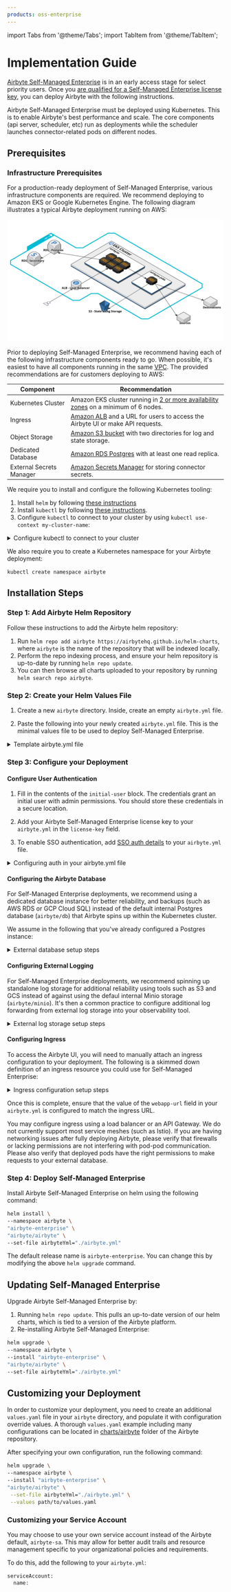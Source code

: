 ```yaml
---
products: oss-enterprise
---
```


import Tabs from '@theme/Tabs';
import TabItem from '@theme/TabItem';

# Implementation Guide

[Airbyte Self-Managed Enterprise](./README.md) is in an early access stage for select priority users. Once you [are qualified for a Self-Managed Enterprise license key](https://airbyte.com/company/talk-to-sales), you can deploy Airbyte with the following instructions.

Airbyte Self-Managed Enterprise must be deployed using Kubernetes. This is to enable Airbyte's best performance and scale. The core components \(api server, scheduler, etc\) run as deployments while the scheduler launches connector-related pods on different nodes.

## Prerequisites

### Infrastructure Prerequisites

For a production-ready deployment of Self-Managed Enterprise, various infrastructure components are required. We recommend deploying to Amazon EKS or Google Kubernetes Engine. The following diagram illustrates a typical Airbyte deployment running on AWS:

![AWS Architecture Diagram](./assets/self-managed-enterprise-aws.png)

Prior to deploying Self-Managed Enterprise, we recommend having each of the following infrastructure components ready to go. When possible, it's easiest to have all components running in the same [VPC](https://docs.aws.amazon.com/eks/latest/userguide/network_reqs.html). The provided recommendations are for customers deploying to AWS:

| Component                | Recommendation                                                            |
|--------------------------|-----------------------------------------------------------------------------|
| Kubernetes Cluster       | Amazon EKS cluster running in [2 or more availability zones](https://docs.aws.amazon.com/eks/latest/userguide/disaster-recovery-resiliency.html) on a minimum of 6 nodes. |
| Ingress                  | [Amazon ALB](#configuring-ingress) and a URL for users to access the Airbyte UI or make API requests.                                                  |
| Object Storage           | [Amazon S3 bucket](#configuring-external-logging) with two directories for log and state storage.         |
| Dedicated Database       | [Amazon RDS Postgres](#configuring-the-airbyte-database) with at least one read replica.                                               |
| External Secrets Manager | [Amazon Secrets Manager](/operator-guides/configuring-airbyte#secrets) for storing connector secrets.                                               |


We require you to install and configure the following Kubernetes tooling:
1. Install `helm` by following [these instructions](https://helm.sh/docs/intro/install/)
2. Install `kubectl` by following [these instructions](https://kubernetes.io/docs/tasks/tools/).
3. Configure `kubectl` to connect to your cluster by using `kubectl use-context my-cluster-name`:

<details>
<summary>Configure kubectl to connect to your cluster</summary>

<Tabs>
<TabItem value="Amazon EKS" label="Amazon EKS" default>

1. Configure your [AWS CLI](https://docs.aws.amazon.com/cli/latest/userguide/cli-chap-configure.html) to connect to your project.
2. Install [eksctl](https://eksctl.io/introduction/).
3. Run `eksctl utils write-kubeconfig --cluster=$CLUSTER_NAME` to make the context available to kubectl.
4. Use `kubectl config get-contexts` to show the available contexts.
5. Run `kubectl config use-context $EKS_CONTEXT` to access the cluster with kubectl.

</TabItem>

<TabItem value="GKE" label="GKE"> 

1. Configure `gcloud` with `gcloud auth login`.
2. On the Google Cloud Console, the cluster page will have a "Connect" button, with a command to run locally: `gcloud container clusters get-credentials $CLUSTER_NAME --zone $ZONE_NAME --project $PROJECT_NAME`.
3. Use `kubectl config get-contexts` to show the available contexts.
4. Run `kubectl config use-context $EKS_CONTEXT` to access the cluster with kubectl.

</TabItem>
</Tabs>

</details>

We also require you to create a Kubernetes namespace for your Airbyte deployment:

```
kubectl create namespace airbyte
```

## Installation Steps

### Step 1: Add Airbyte Helm Repository

Follow these instructions to add the Airbyte helm repository:
1. Run `helm repo add airbyte https://airbytehq.github.io/helm-charts`, where `airbyte` is the name of the repository that will be indexed locally.
2. Perform the repo indexing process, and ensure your helm repository is up-to-date by running `helm repo update`.
3. You can then browse all charts uploaded to your repository by running `helm search repo airbyte`.

### Step 2: Create your Helm Values File

1. Create a new `airbyte` directory. Inside, create an empty `airbyte.yml` file.

2. Paste the following into your newly created `airbyte.yml` file. This is the minimal values file to be used to deploy Self-Managed Enterprise.

<details>
<summary>Template airbyte.yml file</summary>

```
webapp-url: # example: http://localhost:8080

initial-user:
  email: 
  first-name: 
  last-name: 
  username: # your existing Airbyte instance username
  password: # your existing Airbyte instance password

license-key: 

# Enables Self-Managed Enterprise. 
# Do not make modifications to this section.

global:
  edition: "pro"

keycloak:
  enabled: true
  bypassInit: false

keycloak-setup:
  enabled: true

server:
  env_vars:
    API_AUTHORIZATION_ENABLED: "true"
```

</details>

### Step 3: Configure your Deployment

#### Configure User Authentication

1. Fill in the contents of the `initial-user` block. The credentials grant an initial user with admin permissions. You should store these credentials in a secure location.

2. Add your Airbyte Self-Managed Enterprise license key to your `airbyte.yml` in the `license-key` field.

3. To enable SSO authentication, add [SSO auth details](/access-management/sso) to your `airbyte.yml` file. 

<details>
    <summary>Configuring auth in your airbyte.yml file</summary>

<Tabs>
<TabItem value="Okta" label="Okta">
To configure SSO with Okta, add the following at the end of your `airbyte.yml` file:

```yaml
auth:   
    identity-providers:
        -   type: okta
            domain: $OKTA_DOMAIN
            app-name: $OKTA_APP_INTEGRATION_NAME
            client-id: $OKTA_CLIENT_ID
            client-secret: $OKTA_CLIENT_SECRET
```

See the [following guide](/access-management/sso-providers/okta) on how to collect this information for Okta.

</TabItem>
<TabItem value="Other" label="Other">

To configure SSO with any identity provider via [OpenID Connect (OIDC)](https://openid.net/developers/how-connect-works/), such as Azure Entra ID (formerly ActiveDirectory), add the following at the end of your `airbyte.yml` file:

```yaml
auth:   
    identity-providers:
        -   type: oidc
            domain: $DOMAIN
            app-name: $APP_INTEGRATION_NAME
            client-id: $CLIENT_ID
            client-secret: $CLIENT_SECRET
```

See the [following guide](/access-management/sso-providers/azure-entra-id) on how to collect this information for Azure Entra ID (formerly ActiveDirectory).

</TabItem>
</Tabs>

To modify auth configurations on an existing deployment (after Airbyte has been installed at least once), you will need to `helm upgrade` Airbyte with the additional environment variable `--set keycloak-setup.env_vars.KEYCLOAK_RESET_REALM=true`. As this also resets the list of Airbyte users and permissions, please use this with caution.

To deploy Self-Managed Enterprise without SSO, exclude the entire `auth:` section from your airbyte.yml config file. You will authenticate with the instance admin user and password included in your `airbyte.yml`. Without SSO, you cannot currently have unique logins for multiple users.

</details>

#### Configuring the Airbyte Database

For Self-Managed Enterprise deployments, we recommend using a dedicated database instance for better reliability, and backups (such as AWS RDS or GCP Cloud SQL) instead of the default internal Postgres database (`airbyte/db`) that Airbyte spins up within the Kubernetes cluster.

We assume in the following that you've already configured a Postgres instance:

<details>
<summary>External database setup steps</summary>

1. Add external database details to your `airbyte.yml` file. This disables the default internal Postgres database (`airbyte/db`), and configures the external Postgres database:

```yaml
postgresql:
    enabled: false

externalDatabase:   
    host: ## Database host
    user: ## Non-root username for the Airbyte database
    database: db-airbyte ## Database name
    port: 5432 ## Database port number 
```

2. For the non-root user's password which has database access, you may use `password`, `existingSecret` or `jdbcUrl`. We recommend using `existingSecret`, or injecting sensitive fields from your own external secret store. Each of these parameters is mutually exclusive: 

```yaml
postgresql:
    enabled: false

externalDatabase:
    ...
    password: ## Password for non-root database user
    existingSecret: ## The name of an existing Kubernetes secret containing the password.
    existingSecretPasswordKey: ## The Kubernetes secret key containing the password.
    jdbcUrl: "jdbc:postgresql://<user>:<password>@localhost:5432/db-airbyte" ## Full database JDBC URL. You can also add additional arguments.
```

The optional `jdbcUrl` field should be entered in the following format: `jdbc:postgresql://localhost:5432/db-airbyte`. We recommend against using this unless you need to add additional extra arguments can be passed to the JDBC driver at this time (e.g. to handle SSL).

</details>

#### Configuring External Logging

For Self-Managed Enterprise deployments, we recommend spinning up standalone log storage for additional reliability using tools such as S3 and GCS instead of against using the defaul internal Minio storage (`airbyte/minio`). It's then a common practice to configure additional log forwarding from external log storage into your observability tool.

<details>
<summary>External log storage setup steps</summary>

To do this, add external log storage details to your `airbyte.yml` file. This disables the default internal Minio instance (`airbyte/minio`), and configures the external log database:

<Tabs>
<TabItem value="S3" label="S3" default>

```yaml
minio:
  enabled: false

global:
  storage:
    type: "S3"
    bucket: ## S3 bucket names that you've created. We recommend storing the following all in one bucket.
      log: airbyte-bucket
      state: airbyte-bucket
      workloadOutput: airbyte-bucket

    s3:
      region: "" ## e.g. us-east-1
      accessKeyExistingSecret: ## The name of an existing Kubernetes secret containing the AWS Access Key.
      accessKeyExistingSecretKey: ## The Kubernetes secret key containing the AWS Access Key.
      secretKeyExistingSecret: ## The name of an existing Kubernetes secret containing the AWS Secret Access Key.
      secretKeyExistingSecretKey: ## The name of an existing Kubernetes secret containing the AWS Secret Access Key.
```

Then, ensure your access key is tied to an IAM user with the [following policies](https://docs.aws.amazon.com/AmazonS3/latest/userguide/example-policies-s3.html#iam-policy-ex0), allowing the user access to S3 storage:

```yaml
{
   "Version":"2012-10-17",
   "Statement":[
      {
         "Effect":"Allow",
         "Action": "s3:ListAllMyBuckets",
         "Resource":"*"
      },
      {
         "Effect":"Allow",
         "Action":["s3:ListBucket","s3:GetBucketLocation"],
         "Resource":"arn:aws:s3:::YOUR-S3-BUCKET-NAME"
      },
      {
         "Effect":"Allow",
         "Action":[
            "s3:PutObject",
            "s3:PutObjectAcl",
            "s3:GetObject",
            "s3:GetObjectAcl",
            "s3:DeleteObject"
         ],
         "Resource":"arn:aws:s3:::YOUR-S3-BUCKET-NAME/*"
      }
   ]
}
```

</TabItem>
<TabItem value="GCS" label="GCS" default> 


```yaml
minio:
  enabled: false

global:
  storage:
    type: "GCS"
    bucket: ## GCS bucket names that you've created. We recommend storing the following all in one bucket.
      log: airbyte-bucket
      state: airbyte-bucket
      workloadOutput: airbyte-bucket

    gcs:
      credentials: ""
      credentialsJson: "" ## Base64 encoded json GCP credentials file contents.
```

Note that the `credentials` and `credentialsJson` fields are mutually exclusive.

</TabItem>
</Tabs>
</details>

#### Configuring Ingress

To access the Airbyte UI, you will need to manually attach an ingress configuration to your deployment. The following is a skimmed down definition of an ingress resource you could use for Self-Managed Enterprise:

<details>
<summary>Ingress configuration setup steps</summary>
<Tabs>
<TabItem value="Generic" label="Generic">

```yaml
apiVersion: networking.k8s.io/v1
kind: Ingress
metadata:
  name: # ingress name, example: enterprise-demo
  annotations:
    ingress.kubernetes.io/ssl-redirect: "false"
spec:
  rules:
  - host: # host, example: enterprise-demo.airbyte.com
    http:
      paths:
      - backend:
          service:
            # format is ${RELEASE_NAME}-airbyte-webapp-svc
            name: airbyte-pro-airbyte-webapp-svc 
            port:
              number: # service port, example: 8080
        path: /
        pathType: Prefix
      - backend:
          service:
            # format is ${RELEASE_NAME}-airbyte-keycloak-svc
            name: airbyte-pro-airbyte-keycloak-svc
            port:
              number: # service port, example: 8180
        path: /auth
        pathType: Prefix
      - backend:
          service:
            # format is ${RELEASE_NAME}-airbyte-api-server-svc
            name: airbyte-pro-airbyte-api-server-svc
            port:
              number: # service port, example: 8180
        path: /v1
        pathType: Prefix
```

</TabItem>
<TabItem value="Amazon ALB" label="Amazon ALB">

If you are intending on using Amazon Application Load Balancer (ALB) for ingress, this ingress definition will be close to what's needed to get up and running:

```yaml
apiVersion: networking.k8s.io/v1
kind: Ingress
metadata:
  name: <INGRESS_NAME>
  annotations:
    # Specifies that the Ingress should use an AWS ALB.
    kubernetes.io/ingress.class: "alb"
    # Redirects HTTP traffic to HTTPS.
    ingress.kubernetes.io/ssl-redirect: "true"
    # Creates an internal ALB, which is only accessible within your VPC or through a VPN.
    alb.ingress.kubernetes.io/scheme: internal
    # Specifies the ARN of the SSL certificate managed by AWS ACM, essential for HTTPS.
    alb.ingress.kubernetes.io/certificate-arn: arn:aws:acm:us-east-x:xxxxxxxxx:certificate/xxxxxxxxx-xxxxx-xxxx-xxxx-xxxxxxxxxxx
    # Sets the idle timeout value for the ALB.
    alb.ingress.kubernetes.io/load-balancer-attributes: idle_timeout.timeout_seconds=30
    # [If Applicable] Specifies the VPC subnets and security groups for the ALB
    # alb.ingress.kubernetes.io/subnets: '' e.g. 'subnet-12345, subnet-67890'
    # alb.ingress.kubernetes.io/security-groups: <SECURITY_GROUP>
spec:
  rules:
  - host: <WEBAPP_URL> e.g. enterprise-demo.airbyte.com
    http:
      paths:
      - backend:
          service:
            name: airbyte-pro-airbyte-webapp-svc 
            port:
              number: 80
        path: /
        pathType: Prefix
      - backend:
          service:
            name: airbyte-pro-airbyte-keycloak-svc
            port:
              number: 8180
        path: /auth
        pathType: Prefix
      - backend:
          service:
            # format is ${RELEASE_NAME}-airbyte-api-server-svc
            name: airbyte-pro-airbyte-api-server-svc
            port:
              number: # service port, example: 8180
        path: /v1
        pathType: Prefix
```

The ALB controller will use a `ServiceAccount` that requires the [following IAM policy](https://raw.githubusercontent.com/kubernetes-sigs/aws-load-balancer-controller/main/docs/install/iam_policy.json) to be attached.

</TabItem>
</Tabs>
</details>

Once this is complete, ensure that the value of the `webapp-url` field in your `airbyte.yml` is configured to match the ingress URL.

You may configure ingress using a load balancer or an API Gateway. We do not currently support most service meshes (such as Istio). If you are having networking issues after fully deploying Airbyte, please verify that firewalls or lacking permissions are not interfering with pod-pod communication. Please also verify that deployed pods have the right permissions to make requests to your external database.

### Step 4: Deploy Self-Managed Enterprise

Install Airbyte Self-Managed Enterprise on helm using the following command:

```sh
helm install \
--namespace airbyte \
"airbyte-enterprise" \ 
"airbyte/airbyte" \
--set-file airbyteYml="./airbyte.yml"
```

The default release name is `airbyte-enterprise`. You can change this by modifying the above `helm upgrade` command.

## Updating Self-Managed Enterprise

Upgrade Airbyte Self-Managed Enterprise by:

1. Running `helm repo update`. This pulls an up-to-date version of our helm charts, which is tied to a version of the Airbyte platform.
2. Re-installing Airbyte Self-Managed Enterprise:

```sh
helm upgrade \
--namespace airbyte \
--install "airbyte-enterprise" \ 
"airbyte/airbyte" \
--set-file airbyteYml="./airbyte.yml"
```

## Customizing your Deployment

In order to customize your deployment, you need to create an additional `values.yaml` file in your `airbyte` directory, and populate it with configuration override values. A thorough `values.yaml` example including many configurations can be located in [charts/airbyte](https://github.com/airbytehq/airbyte-platform/blob/main/charts/airbyte/values.yaml) folder of the Airbyte repository.

After specifying your own configuration, run the following command:

```sh
helm upgrade \ 
--namespace airbyte \
--install "airbyte-enterprise" \ 
"airbyte/airbyte" \
 --set-file airbyteYml="./airbyte.yml" \
 --values path/to/values.yaml
```

### Customizing your Service Account

You may choose to use your own service account instead of the Airbyte default, `airbyte-sa`. This may allow for better audit trails and resource management specific to your organizational policies and requirements.

To do this, add the following to your `airbyte.yml`:

```
serviceAccount:
  name:
```
